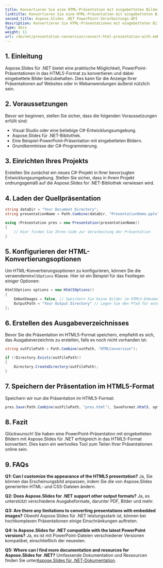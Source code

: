 ```yaml
---
title: Konvertieren Sie eine HTML-Präsentation mit eingebetteten Bildern
linktitle: Konvertieren Sie eine HTML-Präsentation mit eingebetteten Bildern
second_title: Aspose.Slides .NET PowerPoint-Verarbeitungs-API
description: Konvertieren Sie HTML-Präsentationen mit eingebetteten Bildern mühelos mit Aspose.Slides für .NET. Erstellen, anpassen und speichern Sie PowerPoint-Dateien nahtlos.
type: docs
weight: 11
url: /de/net/presentation-conversion/convert-html-presentation-with-embedded-images/
---
```


## 1. Einleitung

Aspose.Slides für .NET bietet eine praktische Möglichkeit, PowerPoint-Präsentationen in das HTML5-Format zu konvertieren und dabei eingebettete Bilder beizubehalten. Dies kann für die Anzeige Ihrer Präsentationen auf Websites oder in Webanwendungen äußerst nützlich sein.

## 2. Voraussetzungen

Bevor wir beginnen, stellen Sie sicher, dass die folgenden Voraussetzungen erfüllt sind:

- Visual Studio oder eine beliebige C#-Entwicklungsumgebung.
- Aspose.Slides für .NET-Bibliothek.
- Eine Beispiel-PowerPoint-Präsentation mit eingebetteten Bildern.
- Grundkenntnisse der C#-Programmierung.

## 3. Einrichten Ihres Projekts

Erstellen Sie zunächst ein neues C#-Projekt in Ihrer bevorzugten Entwicklungsumgebung. Stellen Sie sicher, dass in Ihrem Projekt ordnungsgemäß auf die Aspose.Slides for .NET-Bibliothek verwiesen wird.

## 4. Laden der Quellpräsentation

```csharp
string dataDir = "Your Document Directory";
string presentationName = Path.Combine(dataDir, "PresentationDemo.pptx");

using (Presentation pres = new Presentation(presentationName))
{
    // Hier finden Sie Ihren Code zur Verarbeitung der Präsentation
}
```

## 5. Konfigurieren der HTML-Konvertierungsoptionen

 Um HTML-Konvertierungsoptionen zu konfigurieren, können Sie die verwenden`Html5Options` Klasse. Hier ist ein Beispiel für das Festlegen einiger Optionen:

```csharp
Html5Options options = new Html5Options()
{
    EmbedImages = false, // Speichern Sie keine Bilder im HTML5-Dokument
    OutputPath = "Your Output Directory" // Legen Sie den Pfad für externe Bilder fest
};
```

## 6. Erstellen des Ausgabeverzeichnisses

Bevor Sie die Präsentation im HTML5-Format speichern, empfiehlt es sich, das Ausgabeverzeichnis zu erstellen, falls es noch nicht vorhanden ist:

```csharp
string outFilePath = Path.Combine(outPath, "HTMLConversion");

if (!Directory.Exists(outFilePath))
{
    Directory.CreateDirectory(outFilePath);
}
```

## 7. Speichern der Präsentation im HTML5-Format

Speichern wir nun die Präsentation im HTML5-Format:

```csharp
pres.Save(Path.Combine(outFilePath, "pres.html"), SaveFormat.Html5, options);
```

## 8. Fazit

Glückwunsch! Sie haben eine PowerPoint-Präsentation mit eingebetteten Bildern mit Aspose.Slides für .NET erfolgreich in das HTML5-Format konvertiert. Dies kann ein wertvolles Tool zum Teilen Ihrer Präsentationen online sein.

## 9. FAQs

**Q1: Can I customize the appearance of the HTML5 presentation?**
Ja, Sie können das Erscheinungsbild anpassen, indem Sie die von Aspose.Slides generierten HTML- und CSS-Dateien ändern.

**Q2: Does Aspose.Slides for .NET support other output formats?**
Ja, es unterstützt verschiedene Ausgabeformate, darunter PDF, Bilder und mehr.

**Q3: Are there any limitations to converting presentations with embedded images?**
Obwohl Aspose.Slides für .NET leistungsstark ist, können bei hochkomplexen Präsentationen einige Einschränkungen auftreten.

**Q4: Is Aspose.Slides for .NET compatible with the latest PowerPoint versions?**
Ja, es ist mit PowerPoint-Dateien verschiedener Versionen kompatibel, einschließlich der neuesten.

**Q5: Where can I find more documentation and resources for Aspose.Slides for .NET?**
 Umfassende Dokumentation und Ressourcen finden Sie unter[Aspose.Slides für .NET-Dokumentation](https://reference.aspose.com/slides/net/).